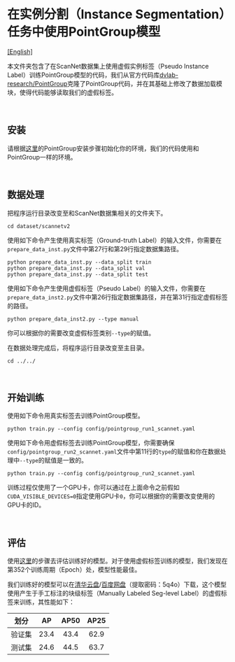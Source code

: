 # 在实例分割（Instance Segmentation）任务中使用PointGroup模型

[[English]](README.md)

本文件夹包含了在ScanNet数据集上使用虚假实例标签（Pseudo Instance Label）训练PointGroup模型的代码，我们从官方代码库[dvlab-research/PointGroup](https://github.com/dvlab-research/PointGroup)克隆了PointGroup代码，并在其基础上修改了数据加载模块，使得代码能够读取我们的虚假标签。

&nbsp;

## 安装

请根据[这里](https://github.com/dvlab-research/PointGroup#installation)的PointGroup安装步骤初始化你的环境，我们的代码使用和PointGroup一样的环境。

&nbsp;

## 数据处理

把程序运行目录改变至和ScanNet数据集相关的文件夹下。

```
cd dataset/scannetv2
```

使用如下命令产生使用真实标签（Ground-truth Label）的输入文件，你需要在`prepare_data_inst.py`文件中第27行和第29行指定数据集路径。

```
python prepare_data_inst.py --data_split train
python prepare_data_inst.py --data_split val
python prepare_data_inst.py --data_split test
```

使用如下命令产生使用虚假标签（Pseudo Label）的输入文件，你需要在`prepare_data_inst2.py`文件中第26行指定数据集路径，并在第31行指定虚假标签的路径。

```
python prepare_data_inst2.py --type manual
```

你可以根据你的需要改变虚假标签类别`--type`的赋值。

在数据处理完成后，将程序运行目录改变至主目录。

```
cd ../../
```

&nbsp;

## 开始训练

使用如下命令用真实标签去训练PointGroup模型。

```
python train.py --config config/pointgroup_run1_scannet.yaml 
```

使用如下命令用虚假标签去训练PointGroup模型，你需要确保`config/pointgroup_run2_scannet.yaml`文件中第11行的`type`的赋值和你在数据处理中`--type`的赋值是一致的。

```
python train.py --config config/pointgroup_run2_scannet.yaml 
```

训练过程仅使用了一个GPU卡，你可以通过在上面命令之前假如`CUDA_VISIBLE_DEVICES=0`指定使用GPU卡`0`，你可以根据你的需要改变使用的GPU卡的ID。

&nbsp;

## 评估

使用[这里](https://github.com/dvlab-research/PointGroup#inference-and-evaluation)的步骤去评估训练好的模型。对于使用虚假标签训练的模型，我们发现在第352个训练周期（Epoch）处，模型性能最佳。

我们训练好的模型可以在[清华云盘](https://cloud.tsinghua.edu.cn/f/e8a09b74ccbb4d3f81c6/)/[百度网盘](https://pan.baidu.com/s/1M1k9Yjw8IuysXIVDE1Rc0A)（提取密码：5q4o）下载，这个模型使用产生于手工标注的块级标签（Manually Labeled Seg-level Label）的虚假标签来训练，其性能如下：

| 划分 | AP | AP50 | AP25 |
| :---: | :---: | :---: | :---: | 
| 验证集 | 23.4 | 43.4 | 62.9 |
| 测试集 | 24.6 | 44.5 | 63.7 |
